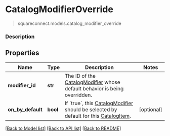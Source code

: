 # CatalogModifierOverride
> squareconnect.models.catalog_modifier_override

### Description



## Properties
Name | Type | Description | Notes
------------ | ------------- | ------------- | -------------
**modifier_id** | **str** | The ID of the [CatalogModifier](#type-catalogmodifier) whose default behavior is being overridden. | 
**on_by_default** | **bool** | If &#x60;true&#x60;, this [CatalogModifier](#type-catalogmodifier) should be selected by default for this [CatalogItem](#type-catalogitem). | [optional] 

[[Back to Model list]](../README.md#documentation-for-models) [[Back to API list]](../README.md#documentation-for-api-endpoints) [[Back to README]](../README.md)


